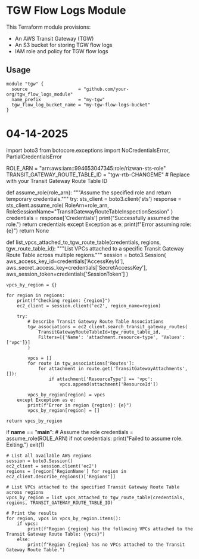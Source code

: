 # TGW Flow Logs Module

This Terraform module provisions:
- An AWS Transit Gateway (TGW)
- An S3 bucket for storing TGW flow logs
- IAM role and policy for TGW flow logs

## Usage

```hcl
module "tgw" {
  source                   = "github.com/your-org/tgw_flow_logs_module"
  name_prefix              = "my-tgw"
  tgw_flow_log_bucket_name = "my-tgw-flow-logs-bucket"
}
```
# 04-14-2025
import boto3
from botocore.exceptions import NoCredentialsError, PartialCredentialsError

ROLE_ARN = "arn:aws:iam::994653047345:role/rizwan-sts-role"
TRANSIT_GATEWAY_ROUTE_TABLE_ID = "tgw-rtb-CHANGEME"  # Replace with your Transit Gateway Route Table ID

def assume_role(role_arn):
    """Assume the specified role and return temporary credentials."""
    try:
        sts_client = boto3.client('sts')
        response = sts_client.assume_role(
            RoleArn=role_arn,
            RoleSessionName="TransitGatewayRouteTableInspectionSession"
        )
        credentials = response['Credentials']
        print("Successfully assumed the role.")
        return credentials
    except Exception as e:
        print(f"Error assuming role: {e}")
        return None

def list_vpcs_attached_to_tgw_route_table(credentials, regions, tgw_route_table_id):
    """List VPCs attached to a specific Transit Gateway Route Table across multiple regions."""
    session = boto3.Session(
        aws_access_key_id=credentials['AccessKeyId'],
        aws_secret_access_key=credentials['SecretAccessKey'],
        aws_session_token=credentials['SessionToken']
    )

    vpcs_by_region = {}

    for region in regions:
        print(f"Checking region: {region}")
        ec2_client = session.client('ec2', region_name=region)

        try:
            # Describe Transit Gateway Route Table Associations
            tgw_associations = ec2_client.search_transit_gateway_routes(
                TransitGatewayRouteTableId=tgw_route_table_id,
                Filters=[{'Name': 'attachment.resource-type', 'Values': ['vpc']}]
            )

            vpcs = []
            for route in tgw_associations['Routes']:
                for attachment in route.get('TransitGatewayAttachments', []):
                    if attachment['ResourceType'] == 'vpc':
                        vpcs.append(attachment['ResourceId'])

            vpcs_by_region[region] = vpcs
        except Exception as e:
            print(f"Error in region {region}: {e}")
            vpcs_by_region[region] = []

    return vpcs_by_region

if __name__ == "__main__":
    # Assume the role
    credentials = assume_role(ROLE_ARN)
    if not credentials:
        print("Failed to assume role. Exiting.")
        exit(1)

    # List all available AWS regions
    session = boto3.Session()
    ec2_client = session.client('ec2')
    regions = [region['RegionName'] for region in ec2_client.describe_regions()['Regions']]

    # List VPCs attached to the specified Transit Gateway Route Table across regions
    vpcs_by_region = list_vpcs_attached_to_tgw_route_table(credentials, regions, TRANSIT_GATEWAY_ROUTE_TABLE_ID)

    # Print the results
    for region, vpcs in vpcs_by_region.items():
        if vpcs:
            print(f"Region {region} has the following VPCs attached to the Transit Gateway Route Table: {vpcs}")
        else:
            print(f"Region {region} has no VPCs attached to the Transit Gateway Route Table.")
